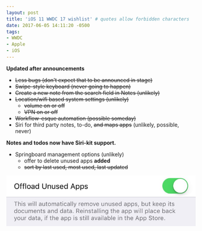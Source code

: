 ```yaml
---
layout: post
title: 'iOS 11 WWDC 17 wishlist' # quotes allow forbidden characters
date: 2017-06-05 14:11:20 -0500
tags:
- WWDC
- Apple
- iOS 
---
```


**Updated after announcements**

- <s>Less bugs (don't expect that to be announced in stage)</s>  
- <s>Swipe-style keyboard (never going to happen)</s>  
- <s>Create a new note from the search field in Notes (unlikely)</s>  
- <s>Location/wifi based system settings (unlikely)</s>
    - <del>volume on or off</del>
    - <del>VPN on or off</del>
- <s>Workflow-esque automation (possible someday)</s>  
- Siri for third party notes, to-do, <s>and maps apps</s> (unlikely, possible, never)

**Notes and todos now have Siri-kit support.**

- Springboard management options (unlikely)
    - offer to delete unused apps **added**
    - <s>sort by last used, most used, last updated</s>

[![](/images/ios11wishlist.jpg)](/images/ioswishlist.jpg)